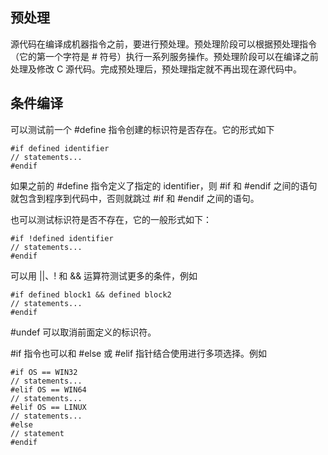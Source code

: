 ## 预处理
源代码在编译成机器指令之前，要进行预处理。预处理阶段可以根据预处理指令（它的第一个字符是 # 符号）执行一系列服务操作。预处理阶段可以在编译之前处理及修改 C 源代码。完成预处理后，预处理指定就不再出现在源代码中。

## 条件编译
可以测试前一个 #define 指令创建的标识符是否存在。它的形式如下
```
#if defined identifier
// statements...
#endif
```
如果之前的 #define 指令定义了指定的 identifier，则 #if 和 #endif 之间的语句就包含到程序到代码中，否则就跳过 #if 和 #endif 之间的语句。

也可以测试标识符是否不存在，它的一般形式如下：
```
#if !defined identifier
// statements...
#endif
```
可以用 ||、! 和 && 运算符测试更多的条件，例如
```
#if defined block1 && defined block2
// statements...
#endif
```
#undef 可以取消前面定义的标识符。

#if 指令也可以和 #else 或 #elif 指针结合使用进行多项选择。例如
```
#if OS == WIN32
// statements...
#elif OS == WIN64
// statements...
#elif OS == LINUX
// statements...
#else
// statement
#endif
```